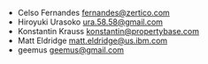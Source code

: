 * Celso Fernandes <fernandes@zertico.com>
* Hiroyuki Urasoko <ura.58.58@gmail.com>
* Konstantin Krauss <konstantin@propertybase.com>
* Matt Eldridge <matt.eldridge@us.ibm.com>
* geemus <geemus@gmail.com>